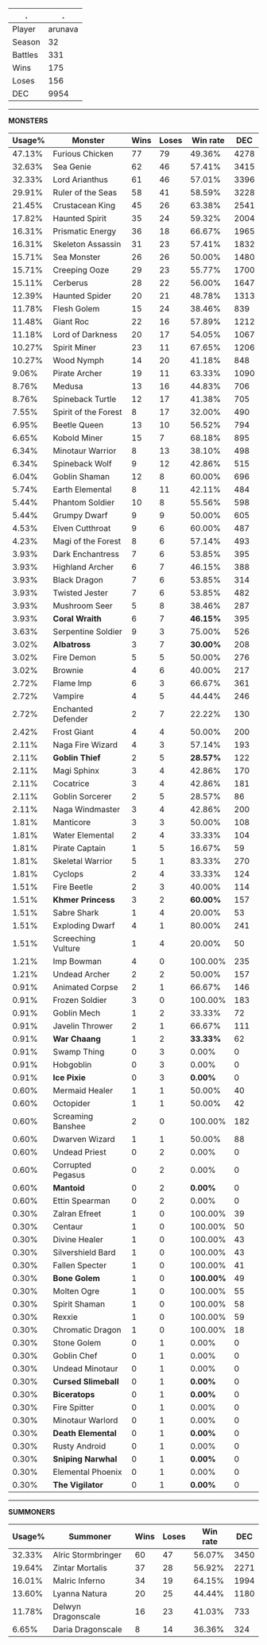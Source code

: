 .|.
|-|-
Player|arunava
Season|32
Battles|331
Wins|175
Loses|156
DEC|9954

---
**MONSTERS**

Usage%|Monster|Wins|Loses|Win rate|DEC|
-|-|-|-|-|-|
47.13%|Furious Chicken|77|79|49.36%|4278|
32.63%|Sea Genie|62|46|57.41%|3415|
32.33%|Lord Arianthus|61|46|57.01%|3396|
29.91%|Ruler of the Seas|58|41|58.59%|3228|
21.45%|Crustacean King|45|26|63.38%|2541|
17.82%|Haunted Spirit|35|24|59.32%|2004|
16.31%|Prismatic Energy|36|18|66.67%|1965|
16.31%|Skeleton Assassin|31|23|57.41%|1832|
15.71%|Sea Monster|26|26|50.00%|1480|
15.71%|Creeping Ooze|29|23|55.77%|1700|
15.11%|Cerberus|28|22|56.00%|1647|
12.39%|Haunted Spider|20|21|48.78%|1313|
11.78%|Flesh Golem|15|24|38.46%|839|
11.48%|Giant Roc|22|16|57.89%|1212|
11.18%|Lord of Darkness|20|17|54.05%|1067|
10.27%|Spirit Miner|23|11|67.65%|1206|
10.27%|Wood Nymph|14|20|41.18%|848|
9.06%|Pirate Archer|19|11|63.33%|1090|
8.76%|Medusa|13|16|44.83%|706|
8.76%|Spineback Turtle|12|17|41.38%|705|
7.55%|Spirit of the Forest|8|17|32.00%|490|
6.95%|Beetle Queen|13|10|56.52%|794|
6.65%|Kobold Miner|15|7|68.18%|895|
6.34%|Minotaur Warrior|8|13|38.10%|498|
6.34%|Spineback Wolf|9|12|42.86%|515|
6.04%|Goblin Shaman|12|8|60.00%|696|
5.74%|Earth Elemental|8|11|42.11%|484|
5.44%|Phantom Soldier|10|8|55.56%|598|
5.44%|Grumpy Dwarf|9|9|50.00%|605|
4.53%|Elven Cutthroat|9|6|60.00%|487|
4.23%|Magi of the Forest|8|6|57.14%|493|
3.93%|Dark Enchantress|7|6|53.85%|395|
3.93%|Highland Archer|6|7|46.15%|388|
3.93%|Black Dragon|7|6|53.85%|314|
3.93%|Twisted Jester|7|6|53.85%|482|
3.93%|Mushroom Seer|5|8|38.46%|287|
3.93%|**Coral Wraith**|6|7|**46.15%**|395|
3.63%|Serpentine Soldier|9|3|75.00%|526|
3.02%|**Albatross**|3|7|**30.00%**|208|
3.02%|Fire Demon|5|5|50.00%|276|
3.02%|Brownie|4|6|40.00%|217|
2.72%|Flame Imp|6|3|66.67%|361|
2.72%|Vampire|4|5|44.44%|246|
2.72%|Enchanted Defender|2|7|22.22%|130|
2.42%|Frost Giant|4|4|50.00%|200|
2.11%|Naga Fire Wizard|4|3|57.14%|193|
2.11%|**Goblin Thief**|2|5|**28.57%**|122|
2.11%|Magi Sphinx|3|4|42.86%|170|
2.11%|Cocatrice|3|4|42.86%|181|
2.11%|Goblin Sorcerer|2|5|28.57%|86|
2.11%|Naga Windmaster|3|4|42.86%|200|
1.81%|Manticore|3|3|50.00%|108|
1.81%|Water Elemental|2|4|33.33%|104|
1.81%|Pirate Captain|1|5|16.67%|59|
1.81%|Skeletal Warrior|5|1|83.33%|270|
1.81%|Cyclops|2|4|33.33%|124|
1.51%|Fire Beetle|2|3|40.00%|114|
1.51%|**Khmer Princess**|3|2|**60.00%**|157|
1.51%|Sabre Shark|1|4|20.00%|53|
1.51%|Exploding Dwarf|4|1|80.00%|241|
1.51%|Screeching Vulture|1|4|20.00%|50|
1.21%|Imp Bowman|4|0|100.00%|235|
1.21%|Undead Archer|2|2|50.00%|157|
0.91%|Animated Corpse|2|1|66.67%|146|
0.91%|Frozen Soldier|3|0|100.00%|183|
0.91%|Goblin Mech|1|2|33.33%|72|
0.91%|Javelin Thrower|2|1|66.67%|111|
0.91%|**War Chaang**|1|2|**33.33%**|62|
0.91%|Swamp Thing|0|3|0.00%|0|
0.91%|Hobgoblin|0|3|0.00%|0|
0.91%|**Ice Pixie**|0|3|**0.00%**|0|
0.60%|Mermaid Healer|1|1|50.00%|40|
0.60%|Octopider|1|1|50.00%|42|
0.60%|Screaming Banshee|2|0|100.00%|182|
0.60%|Dwarven Wizard|1|1|50.00%|88|
0.60%|Undead Priest|0|2|0.00%|0|
0.60%|Corrupted Pegasus|0|2|0.00%|0|
0.60%|**Mantoid**|0|2|**0.00%**|0|
0.60%|Ettin Spearman|0|2|0.00%|0|
0.30%|Zalran Efreet|1|0|100.00%|39|
0.30%|Centaur|1|0|100.00%|50|
0.30%|Divine Healer|1|0|100.00%|43|
0.30%|Silvershield Bard|1|0|100.00%|43|
0.30%|Fallen Specter|1|0|100.00%|41|
0.30%|**Bone Golem**|1|0|**100.00%**|49|
0.30%|Molten Ogre|1|0|100.00%|55|
0.30%|Spirit Shaman|1|0|100.00%|58|
0.30%|Rexxie|1|0|100.00%|59|
0.30%|Chromatic Dragon|1|0|100.00%|18|
0.30%|Stone Golem|0|1|0.00%|0|
0.30%|Goblin Chef|0|1|0.00%|0|
0.30%|Undead Minotaur|0|1|0.00%|0|
0.30%|**Cursed Slimeball**|0|1|**0.00%**|0|
0.30%|**Biceratops**|0|1|**0.00%**|0|
0.30%|Fire Spitter|0|1|0.00%|0|
0.30%|Minotaur Warlord|0|1|0.00%|0|
0.30%|**Death Elemental**|0|1|**0.00%**|0|
0.30%|Rusty Android|0|1|0.00%|0|
0.30%|**Sniping Narwhal**|0|1|**0.00%**|0|
0.30%|Elemental Phoenix|0|1|0.00%|0|
0.30%|**The Vigilator**|0|1|**0.00%**|0|

---
**SUMMONERS**

Usage%|Summoner|Wins|Loses|Win rate|DEC|
-|-|-|-|-|-|
32.33%|Alric Stormbringer|60|47|56.07%|3450|
19.64%|Zintar Mortalis|37|28|56.92%|2271|
16.01%|Malric Inferno|34|19|64.15%|1994|
13.60%|Lyanna Natura|20|25|44.44%|1180|
11.78%|Delwyn Dragonscale|16|23|41.03%|733|
6.65%|Daria Dragonscale|8|14|36.36%|324|
